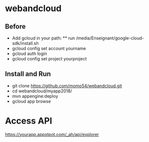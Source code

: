 # webandcloud



## Before
*    Add gcloud in your path:
**       run /media/Enseignant/google-cloud-sdk/install.sh
*    gcloud config set account yourname
*    gcloud auth login
*    gcloud config set project yourproject

## Install and Run
* git clone https://github.com/momo54/webandcloud.git
* cd webandcloud/myapp2018/
* mvn appengine:deploy
* gcloud app browse


# Access API

https://yourapp.appstpot.com/_ah/api/explorer
